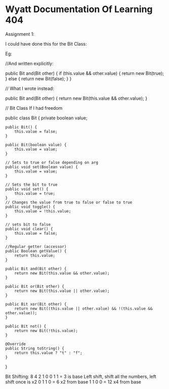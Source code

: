 # Wyatt Documentation Of Learning 404

Assignment 1:

I could have done this for the Bit Class:

Eg:

//And written explicitly:

public Bit and(Bit other) {
    if (this.value && other.value) {
        return new Bit(true);
    } else {
        return new Bit(false);
    }
}

// What I wrote instead:

public Bit and(Bit other) {
	return new Bit(this.value && other.value);
}

// Bit Class If I had freedom


public class Bit {
    private boolean value;

    public Bit() {
        this.value = false;
    }

    public Bit(boolean value) {
        this.value = value;
    }
    
    // Sets to true or false depending on arg
    public void set(Boolean value) {
        this.value = value;
    }
    
    // Sets the bit to true
    public void set() {
        this.value = true;
    }
    // Changes the value from true to false or false to true
    public void toggle() {
        this.value = !this.value;
    }
    
    // sets bit to false
    public void clear() {
        this.value = false;
    }

    //Regular getter (accessor)
    public Boolean getValue() {
        return this.value;
    }

    public Bit and(Bit other) {
        return new Bit(this.value && other.value);
    }

    public Bit or(Bit other) {
        return new Bit(this.value || other.value);
    }

    public Bit xor(Bit other) {
        return new Bit((this.value || other.value) && !(this.value && other.value));
    }

    public Bit not() {
        return new Bit(!this.value);
    }

    @Override
    public String toString() {
        return this.value ? "t" : "f";
    }
}



Bit Shifting:
8 4 2 1
0 0 1 1 = 3 is base
Left shift, shift all the numbers, left shift once is x2
0 1 1 0 = 6 x2 from base
1 1 0 0 = 12 x4 from base

